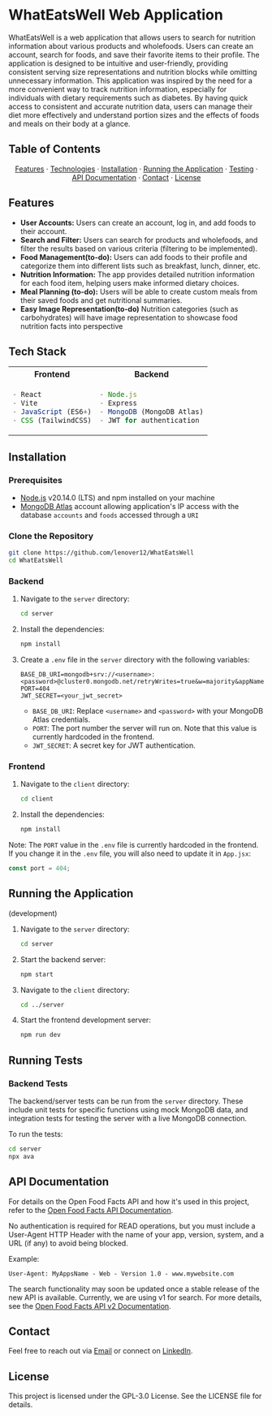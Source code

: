 # WhatEatsWell Web Application

WhatEatsWell is a web application that allows users to search for nutrition information about various products and wholefoods. Users can create an account, search for foods, and save their favorite items to their profile. The application is designed to be intuitive and user-friendly, providing consistent serving size representations and nutrition blocks while omitting unnecessary information.
This application was inspired by the need for a more convenient way to track nutrition information, especially for individuals with dietary requirements such as diabetes. By having quick access to consistent and accurate nutrition data, users can manage their diet more effectively and understand portion sizes and the effects of foods and meals on their body at a glance.

## Table of Contents

<div align="center">
<tr>
  <td>

[Features](#features)
· [Technologies](#tech-stack)
· [Installation](#installation)
· [Running the Application](#running-the-application)
· [Testing](#running-tests)
· [API Documentation](#api-documentation)
· [Contact](#contact)
· [License](#license)

  </td>
</tr>

</div>

## Features

- **User Accounts:** Users can create an account, log in, and add foods to their account.
- **Search and Filter:** Users can search for products and wholefoods, and filter the results based on various criteria (filtering to be implemented).
- **Food Management(to-do):** Users can add foods to their profile and categorize them into different lists such as breakfast, lunch, dinner, etc.
- **Nutrition Information:** The app provides detailed nutrition information for each food item, helping users make informed dietary choices.
- **Meal Planning (to-do):** Users will be able to create custom meals from their saved foods and get nutritional summaries.
- **Easy Image Representation(to-do)** Nutrition categories (such as carbohydrates) will have image representation to showcase food nutrition facts into perspective

## Tech Stack

<div align="center">
<table>
<tr>
<th> Frontend </th>
<th> Backend </th>
</tr>
<tr>
<td>

```js
- React
- Vite
- JavaScript (ES6+)
- CSS (TailwindCSS)
```

</td>
<td>

```js
- Node.js
- Express
- MongoDB (MongoDB Atlas)
- JWT for authentication
```

</td>
</tr>
</table>
</div>

## Installation

### Prerequisites

- [Node.js](https://nodejs.org/en/download/prebuilt-installer) v20.14.0 (LTS) and npm installed on your machine
- [MongoDB Atlas](https://www.mongodb.com/atlas) account allowing application's IP access with the database `accounts` and `foods` accessed through a `URI`

### Clone the Repository

```sh
git clone https://github.com/lenover12/WhatEatsWell
cd WhatEatsWell
```

### Backend

1. Navigate to the `server` directory:

   ```sh
   cd server
   ```

2. Install the dependencies:

   ```sh
   npm install
   ```

3. Create a `.env` file in the `server` directory with the following variables:

   ```env
   BASE_DB_URI=mongodb+srv://<username>:<password>@cluster0.mongodb.net/retryWrites=true&w=majority&appName=Cluster0
   PORT=404
   JWT_SECRET=<your_jwt_secret>
   ```

   - `BASE_DB_URI`: Replace `<username>` and `<password>` with your MongoDB Atlas credentials.
   - `PORT`: The port number the server will run on. Note that this value is currently hardcoded in the frontend.
   - `JWT_SECRET`: A secret key for JWT authentication.

### Frontend

1. Navigate to the `client` directory:

   ```sh
   cd client
   ```

2. Install the dependencies:
   ```sh
   npm install
   ```

Note: The `PORT` value in the `.env` file is currently hardcoded in the frontend. If you change it in the `.env` file, you will also need to update it in `App.jsx`:

```jsx
const port = 404;
```

## Running the Application

(development)

1. Navigate to the `server` directory:
   ```sh
   cd server
   ```
2. Start the backend server:
   ```sh
   npm start
   ```
3. Navigate to the `client` directory:
   ```sh
   cd ../server
   ```
4. Start the frontend development server:
   ```sh
   npm run dev
   ```

## Running Tests

### Backend Tests

The backend/server tests can be run from the `server` directory. These include unit tests for specific functions using mock MongoDB data, and integration tests for testing the server with a live MongoDB connection.

To run the tests:

```sh
cd server
npx ava
```

## API Documentation

For details on the Open Food Facts API and how it's used in this project, refer to the [Open Food Facts API Documentation](https://world.openfoodfacts.org/files/api-documentation.html).

No authentication is required for READ operations, but you must include a User-Agent HTTP Header with the name of your app, version, system, and a URL (if any) to avoid being blocked.

Example:

```
User-Agent: MyAppsName - Web - Version 1.0 - www.mywebsite.com
```

The search functionality may soon be updated once a stable release of the new API is available. Currently, we are using v1 for search. For more details, see the [Open Food Facts API v2 Documentation](https://openfoodfacts.github.io/openfoodfacts-server/api/ref-v2/#get-/api/v2/search).

## Contact

Feel free to reach out via [Email](mailto:lennymcdonald247+whateatswell@hotmail.com) or connect on [LinkedIn](https://www.linkedin.com/in/leonard-mcdonald).

## License

This project is licensed under the GPL-3.0 License. See the LICENSE file for details.
